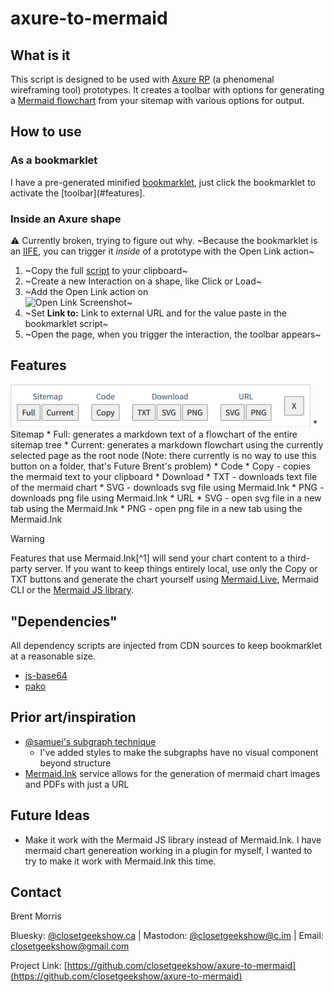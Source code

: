 # axure-to-mermaid
## What is it
This script is designed to be used with [Axure RP](https://axure.com) (a phenomenal wireframing tool) prototypes. It creates a toolbar with options for generating a [Mermaid flowchart](https://mermaid.js.org/syntax/flowchart.html) from your sitemap with various options for output. 

## How to use
### As a bookmarklet
I have a pre-generated minified [bookmarklet](/dist/axure-to-mermaid-injected.min.js), just click the bookmarklet to activate the [toolbar](#features].

### Inside an Axure shape
⚠ Currently broken, trying to figure out why. 
~Because the bookmarklet is an [IIFE](https://developer.mozilla.org/en-US/docs/Glossary/IIFE), you can trigger it *inside* of a prototype with the Open Link action~
1. ~Copy the full [script](/dist/axure-to-mermaid-injected.min.js) to your clipboard~
2. ~Create a new Interaction on a shape, like Click or Load~
3. ~Add the Open Link action on <br><img src="https://docs.axure.com/assets/screenshots/tutorials/navigation-menu-links2.png" alt="Open Link Screenshot" height="300">~
4. ~Set **Link to:** Link to external URL and for the value paste in the bookmarklet script~
5. ~Open the page, when you trigger the interaction, the toolbar appears~

## Features
<img width="480" alt="axure-to-mermaid toolbar screenshot" src="axure-to-mermaid-screenshot.png">
* Sitemap
  * Full: generates a markdown text of a flowchart of the entire sitemap tree
  * Current: generates a markdown flowchart using the currently selected page as the root node (Note: there currently is no way to use this button on a folder, that's Future Brent's problem)
* Code
  * Copy - copies the mermaid text to your clipboard
* Download
  * TXT - downloads text file of the mermaid chart
  * SVG - downloads svg file using Mermaid.Ink
  * PNG - downloads png file using Mermaid.Ink
* URL
  * SVG - open svg file in a new tab using the Mermaid.Ink
  * PNG - open png file in a new tab using the Mermaid.Ink 
  

> [!WARNING]  
> Features that use Mermaid.Ink[^1] will send your chart content to a third-party server.
> If you want to keep things entirely local, use only the Copy or TXT buttons and generate the chart yourself using [Mermaid.Live](https://mermaid.live/edit), Mermaid CLI or the [Mermaid JS library](https://github.com/mermaid-js/mermaid).     

## "Dependencies"
All dependency scripts are injected from CDN sources to keep bookmarklet at a reasonable size.
* [js-base64](https://github.com/dankogai/js-base64)
* [pako](https://github.com/nodeca/pako)

## Prior art/inspiration
* [@samuei's subgraph technique](https://stackoverflow.com/a/71036087/24246712)
  * I've added styles to make the subgraphs have no visual component beyond structure
* [Mermaid.Ink](https://mermaid.ink) service allows for the generation of mermaid chart images and PDFs with just a URL

## Future Ideas
* Make it work with the Mermaid JS library instead of Mermaid.Ink. I have mermaid chart genereation working in a plugin for myself, I wanted to try to make it work with Mermaid.Ink this time.

## Contact

Brent Morris

Bluesky: [@closetgeekshow.ca](https://bsky.app/profile/closetgeekshow.ca) | Mastodon: [@closetgeekshow@c.im](https://c.im/@Closetgeekshow) | Email: [closetgeekshow@gmail.com](mailto:closetgeekshow@gmail.com)

Project Link: [https://github.com/closetgeekshow/axure-to-mermaid](https://github.com/closetgeekshow/axure-to-mermaid)
